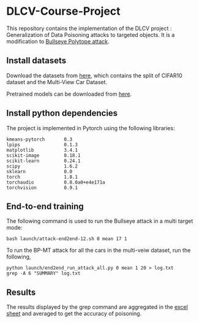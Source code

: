 # DLCV-Course-Project
This repository contains the implementation of the DLCV project : Generalization of Data Poisoning attacks to targeted objects. 
It is a modification to [Bullseye Polytope attack](https://github.com/ucsb-seclab/BullseyePoison).

## Install datasets
Download the datasets from [here](https://drive.google.com/file/d/1wVRobdlwvD9-VL9mYKCu_onq8PbbyP0V/view), which contains the split of CIFAR10 dataset and the Multi-View Car Dataset.

Pretrained models can be downloaded from [here](https://drive.google.com/file/d/1TwxNbJ1arDNQrBJdt5AFeaAbKC65HOko/view).


## Install python dependencies
The project is implemented in Pytorch using the following libraries:
```
kmeans-pytorch       0.3
lpips                0.1.3
matplotlib           3.4.1
scikit-image         0.18.1
scikit-learn         0.24.1
scipy                1.6.2
sklearn              0.0
torch                1.8.1
torchaudio           0.8.0a0+e4e171a
torchvision          0.9.1
```

## End-to-end training 
The following command is used to run the Bullseye attack in a multi target mode:
```
bash launch/attack-end2end-12.sh 0 mean 17 1
```
To run the BP-MT attack for all the cars in the multi-veiw dataset, run the following,
```
python launch/end2end_run_attack_all.py 0 mean 1 20 > log.txt
grep -A 6 "SUMMARY" log.txt
```

## Results
The results displayed by the grep command are aggregated in the [excel sheet]() and averaged to get the accuracy of poisoning.